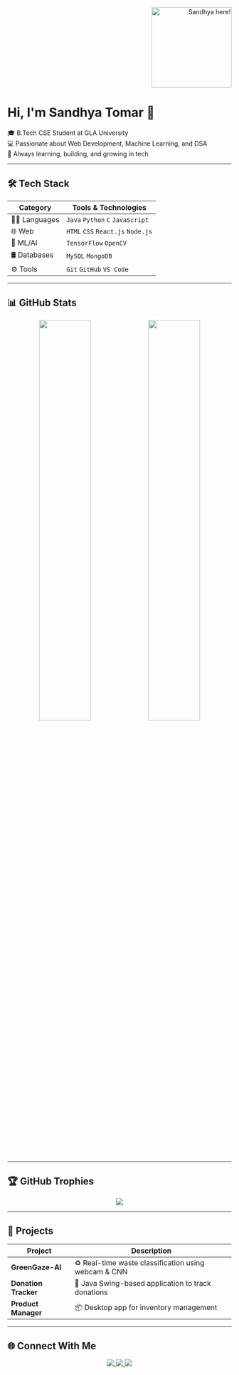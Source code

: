 <!-- Top section with image and intro side-by-side -->
<p align="right">
  <img src="https://static.vecteezy.com/system/resources/thumbnails/035/322/677/small_2x/ai-generated-3d-happy-cartoon-girl-on-transparent-background-png.png" width="180" alt="Sandhya here!"/>
</p>

<h1>Hi, I'm Sandhya Tomar 👋</h1>

🎓 B.Tech CSE Student at GLA University  
💻 Passionate about Web Development, Machine Learning, and DSA  
🚀 Always learning, building, and growing in tech

---

## 🛠️ Tech Stack

| Category         | Tools & Technologies                                  |
|------------------|--------------------------------------------------------|
| 👩‍💻 Languages     | `Java` `Python` `C` `JavaScript`                      |
| 🌐 Web           | `HTML` `CSS` `React.js` `Node.js`                      |
| 🤖 ML/AI         | `TensorFlow` `OpenCV`                                  |
| 🛢️ Databases     | `MySQL` `MongoDB`                                      |
| ⚙️ Tools         | `Git` `GitHub` `VS Code`                               |

---

## 📊 GitHub Stats

<p align="center">
  <img src="https://github-readme-stats.vercel.app/api?username=sandhya-tomar&show_icons=true&theme=tokyonight" width="48%"/>
  <img src="https://github-readme-stats.vercel.app/api/top-langs/?username=sandhya-tomar&layout=compact&theme=tokyonight" width="48%"/>
</p>

---

## 🏆 GitHub Trophies

<p align="center">
  <img src="https://github-profile-trophy.vercel.app/?username=sandhya-tomar&theme=radical&row=1&no-frame=true"/>
</p>

---

## 💼 Projects

| Project              | Description |
|----------------------|-------------|
| **GreenGaze-AI**     | ♻️ Real-time waste classification using webcam & CNN |
| **Donation Tracker** | 🧾 Java Swing-based application to track donations |
| **Product Manager**  | 📦 Desktop app for inventory management |

---

## 🌐 Connect With Me

<p align="center">
  <a href="https://linkedin.com/in/sandhya-tomar-7b42672a9">
    <img src="https://img.shields.io/badge/LinkedIn-blue?style=for-the-badge&logo=linkedin&logoColor=white" />
  </a>
  <a href="https://github.com/sandhya-tomar">
    <img src="https://img.shields.io/badge/GitHub-black?style=for-the-badge&logo=github&logoColor=white" />
  </a>
  <a href="https://leetcode.com/u/sandhya_811/">
    <img src="https://img.shields.io/badge/LeetCode-orange?style=for-the-badge&logo=leetcode&logoColor=white" />
  </a>
</p>



